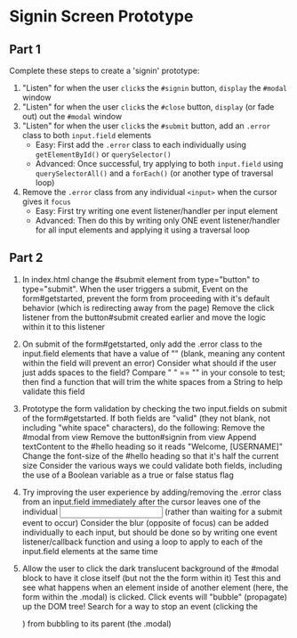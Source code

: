# Signin Screen Prototype

## Part 1

Complete these steps to create a 'signin' prototype:

1. "Listen" for when the user `click`s the `#signin` button, `display` the `#modal` window
2. "Listen" for when the user `click`s the `#close` button, `display` (or fade out) out the `#modal` window
3. "Listen" for when the user `click`s the `#submit` button, add an `.error` class to both `input.field` elements
   - Easy: First add the `.error` class to each individually using `getElementById()` or `querySelector()`
   - Advanced: Once successful, try applying to both `input.field` using `querySelectorAll()` and a `forEach()` (or another type of traversal loop)
4. Remove the `.error` class from any individual `<input>` when the cursor gives it `focus`
   - Easy: First try writing one event listener/handler per input element
   - Advanced: Then do this by writing only ONE event listener/handler for all input elements and applying it using a traversal loop

## Part 2

1. In index.html change the #submit element from type="button" to type="submit". When the user triggers a submit, Event on the form#getstarted, prevent the form from proceeding with it's default behavior (which is redirecting away from the page)
Remove the click listener from the button#submit created earlier and move the logic within it to this listener

2. On submit of the form#getstarted, only add the .error class to the input.field elements that have a value of "" (blank, meaning any content within the field will prevent an error)
Consider what should if the user just adds spaces to the field? Compare " " == "" in your console to test; then find a function that will trim the white spaces from a String to help validate this field

3. Prototype the form validation by checking the two input.fields on submit of the form#getstarted. If both fields are "valid" (they not blank, not including "white space" characters), do the following:
Remove the #modal from view
Remove the button#signin from view
Append textContent to the #hello heading so it reads "Welcome, [USERNAME]"
Change the font-size of the #hello heading so that it's half the current size
Consider the various ways we could validate both fields, including the use of a Boolean variable as a true or false status flag

4. Try improving the user experience by adding/removing the .error class from an input.field immediately after the cursor leaves one of the individual <input> (rather than waiting for a submit event to occur)
Consider the blur (opposite of focus) can be added individually to each input, but should be done so by writing one event listener/callback function and using a loop to apply to each of the input.field elements at the same time

5. Allow the user to click the dark translucent background of the #modal block to have it close itself (but not the the form within it)
Test this and see what happens when an element inside of another element (here, the form within the .modal) is clicked. Click events will "bubble" (propagate) up the DOM tree!
Search for a way to stop an event (clicking the <form>) from bubbling to its parent (the .modal)
